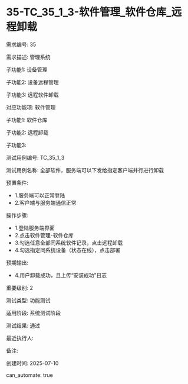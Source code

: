 # 35-TC_35_1_3-软件管理_软件仓库_远程卸载

需求编号: 35

需求描述: 管理系统

子功能1: 设备管理

子功能2: 设备远程管理

子功能3: 远程软件卸载


对应功能项: 软件管理

子功能1: 软件仓库

子功能2: 远程卸载

子功能3: 


测试用例编号: TC_35_1_3

测试用例名称: 全部软件，服务端可以下发给指定客户端并行进行卸载

预置条件:
- 1.服务端可以正常登陆
- 2.客户端与服务端通信正常

操作步骤:
- 1.登陆服务端界面
- 2.点击软件管理-软件仓库
- 3.勾选任意全部同系统软件记录，点击远程卸载
- 4.勾选指定同系统设备（状态在线），点击部署

预期输出:
- 4.用户卸载成功，且上传“安装成功”日志

重要级别: 2

测试类型: 功能测试

适用阶段: 系统测试阶段

测试结果: 通过

最近执行人: 

备注: 

创建时间: 2025-07-10

can_automate: true
